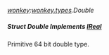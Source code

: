 _[wonkey](../../modules/wonkey/wonkey-module.md):[wonkey.types](../../modules/wonkey/wonkey-types.md).Double_
##### Struct Double Implements [IReal](../../modules/wonkey/wonkey-types-ireal.md)
Primitive 64 bit double type.

